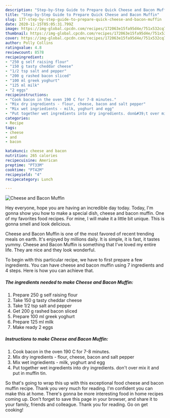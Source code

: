 ```yaml
---
description: "Step-by-Step Guide to Prepare Quick Cheese and Bacon Muffin"
title: "Step-by-Step Guide to Prepare Quick Cheese and Bacon Muffin"
slug: 177-step-by-step-guide-to-prepare-quick-cheese-and-bacon-muffin
date: 2020-11-15T05:05:31.799Z
image: https://img-global.cpcdn.com/recipes/172063e15fa95d4e/751x532cq70/cheese-and-bacon-muffin-recipe-main-photo.jpg
thumbnail: https://img-global.cpcdn.com/recipes/172063e15fa95d4e/751x532cq70/cheese-and-bacon-muffin-recipe-main-photo.jpg
cover: https://img-global.cpcdn.com/recipes/172063e15fa95d4e/751x532cq70/cheese-and-bacon-muffin-recipe-main-photo.jpg
author: Polly Collins
ratingvalue: 4.8
reviewcount: 8578
recipeingredient:
- "250 g self raising flour"
- "150 g tasty cheddar cheese"
- "1/2 tsp salt and pepper"
- "200 g rashed bacon sliced"
- "100 ml greek yoghurt"
- "125 ml milk"
- "2 eggs"
recipeinstructions:
- "Cook bacon in the oven 190 C for 7-8 minutes."
- "Mix dry ingredients - flour, cheese, bacon and salt pepper"
- "Mix wet ingriedients - milk, yoghurt and egg"
- "Put together wet ingredients into dry ingredients. don&#39;t over mix it and put in muffin tin."
categories:
- Recipe
tags:
- cheese
- and
- bacon

katakunci: cheese and bacon 
nutrition: 265 calories
recipecuisine: American
preptime: "PT33M"
cooktime: "PT42M"
recipeyield: "4"
recipecategory: Lunch

---
```



![Cheese and Bacon Muffin](https://img-global.cpcdn.com/recipes/172063e15fa95d4e/751x532cq70/cheese-and-bacon-muffin-recipe-main-photo.jpg)

Hey everyone, hope you are having an incredible day today. Today, I'm gonna show you how to make a special dish, cheese and bacon muffin. One of my favorites food recipes. For mine, I will make it a little bit unique. This is gonna smell and look delicious.

Cheese and Bacon Muffin is one of the most favored of recent trending meals on earth. It's enjoyed by millions daily. It is simple, it is fast, it tastes yummy. Cheese and Bacon Muffin is something that I've loved my entire life. They are nice and they look wonderful.




To begin with this particular recipe, we have to first prepare a few ingredients. You can have cheese and bacon muffin using 7 ingredients and 4 steps. Here is how you can achieve that.

<!--inarticleads1-->

##### The ingredients needed to make Cheese and Bacon Muffin:

1. Prepare 250 g self raising flour
1. Take 150 g tasty cheddar cheese
1. Take 1/2 tsp salt and pepper
1. Get 200 g rashed bacon sliced
1. Prepare 100 ml greek yoghurt
1. Prepare 125 ml milk
1. Make ready 2 eggs




<!--inarticleads2-->

##### Instructions to make Cheese and Bacon Muffin:

1. Cook bacon in the oven 190 C for 7-8 minutes.
1. Mix dry ingredients - flour, cheese, bacon and salt pepper
1. Mix wet ingriedients - milk, yoghurt and egg
1. Put together wet ingredients into dry ingredients. don&#39;t over mix it and put in muffin tin.




So that's going to wrap this up with this exceptional food cheese and bacon muffin recipe. Thank you very much for reading. I'm confident you can make this at home. There's gonna be more interesting food in home recipes coming up. Don't forget to save this page in your browser, and share it to your family, friends and colleague. Thank you for reading. Go on get cooking!
